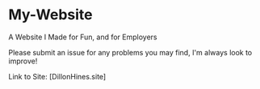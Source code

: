 # My-Website
A Website I Made for Fun, and for Employers

Please submit an issue for any problems you may find, I'm always look to improve!

Link to Site: [DillonHines.site]
